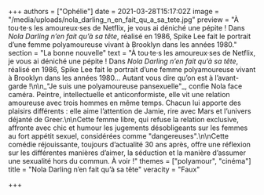 +++
authors = ["Ophélie"]
date = 2021-03-28T15:17:02Z
image = "/media/uploads/nola_darling_n_en_fait_qu_a_sa_tete.jpg"
preview = "À tou·te·s les amoureux·ses de Netflix, je vous ai déniché une pépite&nbsp;! Dans _Nola Darling n’en fait qu’à sa tête_, réalisé en 1986, Spike Lee fait le portrait d’une femme polyamoureuse vivant à Brooklyn dans les années 1980."
section = "La bonne nouvelle"
text = "À tou·te·s les amoureux·ses de Netflix, je vous ai déniché une pépite&nbsp;! Dans _Nola Darling n’en fait qu’à sa tête_, réalisé en 1986, Spike Lee fait le portrait d’une femme polyamoureuse vivant à Brooklyn dans les années 1980... Autant vous dire qu’on est à l’avant-garde&nbsp;!\n\n_\"Je suis une polyamoureuse pansexuelle\"_, confie Nola face caméra. Peintre, intellectuelle et anticonformiste, elle vit une relation amoureuse avec trois hommes en même temps. Chacun lui apporte des plaisirs différents&nbsp;: elle aime l’attention de Jamie, rire avec Mars et l’univers déjanté de Greer.\n\nCette femme libre, qui refuse la relation exclusive, affronte avec chic et humour les jugements désobligeants sur les femmes au fort appétit sexuel, considérées comme \"dangereuses\".\n\nCette comédie réjouissante, toujours d’actualité 30 ans après, offre une réflexion sur les différentes manières d’aimer, la séduction et la manière d’assumer une sexualité hors du commun. À voir&nbsp;!"
themes = ["polyamour", "cinéma"]
title = "Nola Darling n’en fait qu’à sa tête"
veracity = "Faux"

+++

